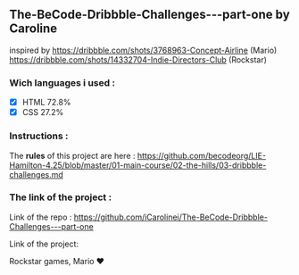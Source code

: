 ## The-BeCode-Dribbble-Challenges---part-one by Caroline

inspired by https://dribbble.com/shots/3768963-Concept-Airline (Mario)
https://dribbble.com/shots/14332704-Indie-Directors-Club (Rockstar)

### Wich languages i used :
- [x] HTML 72.8%
- [x] CSS 27.2%

### Instructions : 
The **rules** of this project are here :
https://github.com/becodeorg/LIE-Hamilton-4.25/blob/master/01-main-course/02-the-hills/03-dribbble-challenges.md

### The link of the project :
Link of the repo : https://github.com/iCarolinei/The-BeCode-Dribbble-Challenges---part-one

Link of the project:

Rockstar games, Mario ❤️ 
